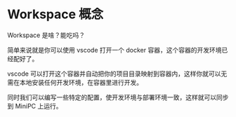 # Workspace 概念

Workspace 是啥？能吃吗？

简单来说就是你可以使用 vscode 打开一个 docker 容器，这个容器的开发环境已经配好了。

vscode 可以打开这个容器并自动把你的项目目录映射到容器内，这样你就可以无需在本地安装任何开发环境，在容器里进行开发。

同时我们可以编写一些特定的配置，使开发环境与部署环境一致，这样就可以同步到 MiniPC 上运行。
